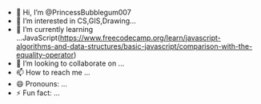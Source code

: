 - 👋 Hi, I’m @PrincessBubblegum007
- 👀 I’m interested in CS,GIS,Drawing...
- 🌱 I’m currently learning ...JavaScript(https://www.freecodecamp.org/learn/javascript-algorithms-and-data-structures/basic-javascript/comparison-with-the-equality-operator)
- 💞️ I’m looking to collaborate on ...
- 📫 How to reach me ...
- 😄 Pronouns: ...
- ⚡ Fun fact: ...

<!---
PrincessBubblegum007/PrincessBubblegum007 is a ✨ special ✨ repository because its `README.md` (this file) appears on your GitHub profile.
You can click the Preview link to take a look at your changes.
--->
